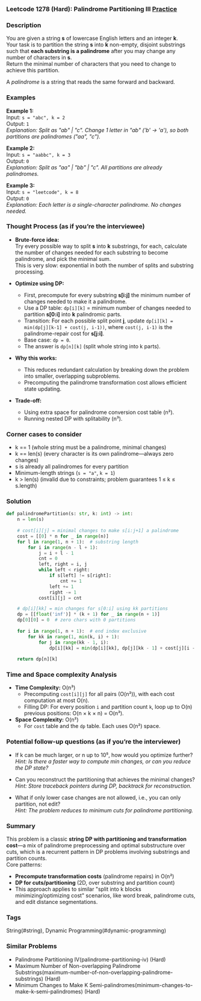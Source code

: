 ### Leetcode 1278 (Hard): Palindrome Partitioning III [Practice](https://leetcode.com/problems/palindrome-partitioning-iii)

### Description  
You are given a string **s** of lowercase English letters and an integer **k**.  
Your task is to partition the string **s** into **k** non-empty, disjoint substrings such that **each substring is a palindrome** after you may change any number of characters in **s**.  
Return the minimal number of characters that you need to change to achieve this partition.

A *palindrome* is a string that reads the same forward and backward.

### Examples  

**Example 1:**  
Input: `s = "abc", k = 2`  
Output: `1`  
*Explanation: Split as "ab" | "c". Change 1 letter in "ab" ('b' → 'a'), so both partitions are palindromes ("aa", "c").*

**Example 2:**  
Input: `s = "aabbc", k = 3`  
Output: `0`  
*Explanation: Split as "aa" | "bb" | "c". All partitions are already palindromes.*

**Example 3:**  
Input: `s = "leetcode", k = 8`  
Output: `0`  
*Explanation: Each letter is a single-character palindrome. No changes needed.*

### Thought Process (as if you’re the interviewee)  
- **Brute-force idea:**  
  Try every possible way to split **s** into **k** substrings, for each, calculate the number of changes needed for each substring to become palindrome, and pick the minimal sum.  
  This is very slow: exponential in both the number of splits and substring processing.

- **Optimize using DP:**  
  - First, precompute for every substring **s[i:j]** the minimum number of changes needed to make it a palindrome.  
  - Use a DP table: `dp[i][k]` = minimum number of changes needed to partition **s[0:i]** into **k** palindromic parts.  
  - Transition: For each possible split point **j**, update `dp[i][k] = min(dp[j][k-1] + cost(j, i-1))`, where `cost(j, i-1)` is the palindrome-repair cost for **s[j:i]**.
  - Base case: `dp = 0`.  
  - The answer is `dp[n][k]` (split whole string into k parts).

- **Why this works:**  
  - This reduces redundant calculation by breaking down the problem into smaller, overlapping subproblems.
  - Precomputing the palindrome transformation cost allows efficient state updating.

- **Trade-off:**  
  - Using extra space for palindrome conversion cost table (n²).
  - Running nested DP with splitability (n³).

### Corner cases to consider  
- k == 1 (whole string must be a palindrome, minimal changes)
- k == len(s) (every character is its own palindrome—always zero changes)
- s is already all palindromes for every partition
- Minimum-length strings (`s = "a"`, `k = 1`)
- k > len(s) (invalid due to constraints; problem guarantees 1 ≤ k ≤ s.length)

### Solution

```python
def palindromePartition(s: str, k: int) -> int:
    n = len(s)
    
    # cost[i][j] = minimal changes to make s[i:j+1] a palindrome
    cost = [[0] * n for _ in range(n)]
    for l in range(1, n + 1):  # substring length
        for i in range(n - l + 1):
            j = i + l - 1
            cnt = 0
            left, right = i, j
            while left < right:
                if s[left] != s[right]:
                    cnt += 1
                left += 1
                right -= 1
            cost[i][j] = cnt

    # dp[i][kk] = min changes for s[0:i] using kk partitions
    dp = [[float('inf')] * (k + 1) for _ in range(n + 1)]
    dp[0][0] = 0  # zero chars with 0 partitions
    
    for i in range(1, n + 1):  # end index exclusive
        for kk in range(1, min(k, i) + 1):
            for j in range(kk - 1, i):
                dp[i][kk] = min(dp[i][kk], dp[j][kk - 1] + cost[j][i - 1])
    
    return dp[n][k]
```

### Time and Space complexity Analysis  

- **Time Complexity:** O(n³)  
  - Precomputing `cost[i][j]` for all pairs (O(n²)), with each cost computation at most O(n).
  - Filling DP: For every position `i` and partition count `k`, loop up to O(n) previous positions: O(n × k × n) = O(n³).
- **Space Complexity:** O(n²)  
  - For `cost` table and the `dp` table. Each uses O(n²) space.

### Potential follow-up questions (as if you’re the interviewer)  

- If k can be much larger, or n up to 10⁵, how would you optimize further?  
  *Hint: Is there a faster way to compute min changes, or can you reduce the DP state?*

- Can you reconstruct the partitioning that achieves the minimal changes?  
  *Hint: Store traceback pointers during DP, backtrack for reconstruction.*

- What if only lower case changes are not allowed, i.e., you can only partition, not edit?  
  *Hint: The problem reduces to minimum cuts for palindrome partitioning.*

### Summary
This problem is a classic **string DP with partitioning and transformation cost**—a mix of palindrome preprocessing and optimal substructure over cuts, which is a recurrent pattern in DP problems involving substrings and partition counts.  
Core patterns:  
- **Precompute transformation costs** (palindrome repairs) in O(n²)
- **DP for cuts/partitioning** (2D, over substring and partition count)
- This approach applies to similar "split into k blocks minimizing/optimizing cost" scenarios, like word break, palindrome cuts, and edit distance segmentations.

### Tags
String(#string), Dynamic Programming(#dynamic-programming)

### Similar Problems
- Palindrome Partitioning IV(palindrome-partitioning-iv) (Hard)
- Maximum Number of Non-overlapping Palindrome Substrings(maximum-number-of-non-overlapping-palindrome-substrings) (Hard)
- Minimum Changes to Make K Semi-palindromes(minimum-changes-to-make-k-semi-palindromes) (Hard)